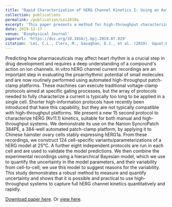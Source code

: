 ```yaml
---
title: "Rapid Characterization of hERG Channel Kinetics I: Using an Automated High-Throughput System"
collection: publications
permalink: /publication/Lei2019a
excerpt: 'This paper presents a method for high-throughput characterization of hERG potassium channel kinetics via fitting a mathematical model to results of over 100 single-cell patch-clamp measurements collected simultaneously on an automated voltage-clamp platform.'
date: 2019-12-17
venue: 'Biophysical Journal'
paperurl: 'https://doi.org/10.1016/j.bpj.2019.07.029'
citation: 'Lei, C.L., Clerx, M., Gavaghan, D.J., et al. (2019). &quot;Rapid Characterization of hERG Channel Kinetics I: Using an Automated High-Throughput System.&quot; <i>Biophysical Journal</i>, 117, 12, p.2438-2454.'
---
```

Predicting how pharmaceuticals may affect heart rhythm is a crucial step in drug development and requires a deep understanding of a compound's action on ion channels.
In vitro hERG channel current recordings are an important step in evaluating the proarrhythmic potential of small molecules and are now routinely performed using automated high-throughput patch-clamp platforms.
These machines can execute traditional voltage-clamp protocols aimed at specific gating processes, but the array of protocols needed to fully characterize a current is typically too long to be applied in a single cell.
Shorter high-information protocols have recently been introduced that have this capability, but they are not typically compatible with high-throughput platforms.
We present a new 15 second protocol to characterize hERG (Kv11.1) kinetics, suitable for both manual and high-throughput systems.
We demonstrate its use on the Nanion SyncroPatch 384PE, a 384-well automated patch-clamp platform, by applying it to Chinese hamster ovary cells stably expressing hERG1a.
From these recordings, we construct 124 cell-specific variants/parameterizations of a hERG model at 25°C.
A further eight independent protocols are run in each cell and are used to validate the model predictions.
We then combine the experimental recordings using a hierarchical Bayesian model, which we use to quantify the uncertainty in the model parameters, and their variability from cell-to-cell;
we use this model to suggest reasons for the variability.
This study demonstrates a robust method to measure and quantify uncertainty and shows that it is possible and practical to use high-throughput systems to capture full hERG channel kinetics quantitatively and rapidly.

[Download paper here](http://chonlei.github.io/files/Lei2019a.pdf). Or [view here](https://doi.org/10.1016/j.bpj.2019.07.029).

